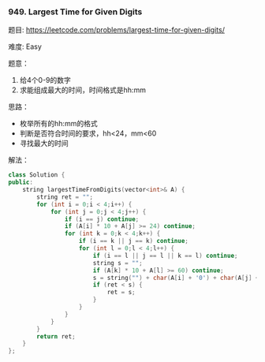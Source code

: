 ### 949. Largest Time for Given Digits

 题目:
https://leetcode.com/problems/largest-time-for-given-digits/

难度:
Easy

题意：

1. 给4个0-9的数字
2. 求能组成最大的时间，时间格式是hh:mm

思路：

- 枚举所有的hh:mm的格式
- 判断是否符合时间的要求，hh<24，mm<60
- 寻找最大的时间

解法：

```c++
class Solution {
public:
    string largestTimeFromDigits(vector<int>& A) {
        string ret = "";
        for (int i = 0;i < 4;i++) {
            for (int j = 0;j < 4;j++) {
                if (i == j) continue;
                if (A[i] * 10 + A[j] >= 24) continue;
                for (int k = 0;k < 4;k++) {
                    if (i == k || j == k) continue;
                    for (int l = 0;l < 4;l++) {
                        if (i == l || j == l || k == l) continue;
                        string s = "";
                        if (A[k] * 10 + A[l] >= 60) continue;
                        s = string("") + char(A[i] + '0') + char(A[j] + '0') + ":" + char(A[k] + '0') + char(A[l] + '0');
                        if (ret < s) {
                            ret = s;
                        }
                    }
                }
            }
        }
        return ret;
    }
};
```

